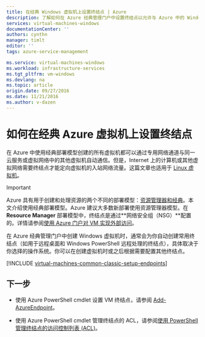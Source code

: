 ```yaml
---
title: 在经典 Windows 虚拟机上设置终结点 | Azure
description: 了解如何在 Azure 经典管理门户中设置终结点以允许与 Azure 中的 Windows 虚拟机通信。
services: virtual-machines-windows
documentationCenter: ''
authors: cynthn
manager: timlt
editor: ''
tags: azure-service-management

ms.service: virtual-machines-windows
ms.workload: infrastructure-services
ms.tgt_pltfrm: vm-windows
ms.devlang: na
ms.topic: article
origin.date: 09/27/2016
ms.date: 11/21/2016
ms.author: v-dazen
---
```


# 如何在经典 Azure 虚拟机上设置终结点

在 Azure 中使用经典部署模型创建的所有虚拟机都可以通过专用网络通道与同一云服务或虚拟网络中的其他虚拟机自动通信。但是，Internet 上的计算机或其他虚拟网络需要终结点才能定向虚拟机的入站网络流量。这篇文章也适用于 [Linux 虚拟机](../../linux/classic/setup-endpoints.md)。

> [!IMPORTANT]
>Azure 具有用于创建和处理资源的两个不同的部署模型：[资源管理器和经典](../../../azure-resource-manager/resource-manager-deployment-model.md)。本文介绍使用经典部署模型。Azure 建议大多数新部署使用资源管理器模型。在 **Resource Manager** 部署模型中，终结点是通过**网络安全组（NSG）**配置的。详情请参阅[使用 Azure 门户对 VM 实现外部访问](../nsg-quickstart-portal.md)。

在 Azure 经典管理门户中创建 Windows 虚拟机时，通常会为你自动创建常用终结点（如用于远程桌面和 Windows PowerShell 远程处理的终结点），具体取决于你选择的操作系统。你可以在创建虚拟机时或之后根据需要配置其他终结点。

[!INCLUDE [virtual-machines-common-classic-setup-endpoints](../../../../includes/virtual-machines-common-classic-setup-endpoints.md)]

## 下一步

* 使用 Azure PowerShell cmdlet 设置 VM 终结点，请参阅 [Add-AzureEndpoint](https://msdn.microsoft.com/zh-cn/library/azure/dn495300.aspx)。

* 使用 Azure PowerShell cmdlet 管理终结点的 ACL，请参阅[使用 PowerShell 管理终结点的访问控制列表 (ACL)](../../../virtual-network/virtual-networks-acl-powershell.md)。

<!---HONumber=Mooncake_0215_2016-->